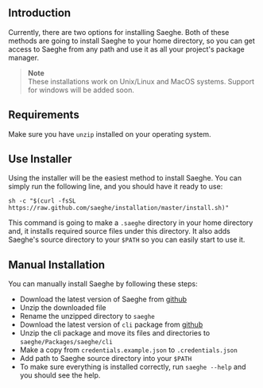 ## Introduction

Currently, there are two options for installing Saeghe. 
Both of these methods are going to install Saeghe to your home directory, 
so you can get access to Saeghe from any path and use it as all your project's package manager.

> **Note**  
> These installations work on Unix/Linux and MacOS systems. 
> Support for windows will be added soon.

## Requirements

Make sure you have `unzip` installed on your operating system.

## Use Installer

Using the installer will be the easiest method to install Saeghe. 
You can simply run the following line, and you should have it ready to use:

```shell
sh -c "$(curl -fsSL https://raw.github.com/saeghe/installation/master/install.sh)"
```

This command is going to make a `.saeghe` directory in your home directory and,
it installs required source files under this directory. 
It also adds Saeghe's source directory to your `$PATH` so you can easily start to use it.

## Manual Installation

You can manually install Saeghe by following these steps:

- Download the latest version of Saeghe from [github](https://github.com/saeghe/saeghe/releases)
- Unzip the downloaded file
- Rename the unzipped directory to `saeghe`
- Download the latest version of `cli` package from [github](https://github.com/saeghe/cli/releases)
- Unzip the cli package and move its files and directories to `saeghe/Packages/saeghe/cli`
- Make a copy from `credentials.example.json` to `.credentials.json`
- Add path to Saeghe source directory into your `$PATH`
- To make sure everything is installed correctly, run `saeghe --help` and you should see the help.
